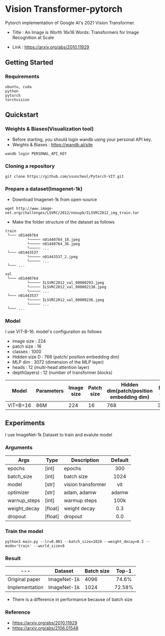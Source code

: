 # Vision Transformer-pytorch 

Pytorch implementation of Google AI's 2021 Vision Transformer. 

- Title : An Image is Worth 16x16 Words: Transformers for Image Recognition at Scale

- Link : https://arxiv.org/abs/2010.11929

## Getting Started 

### Requirements 

```shell (add the version)
ubuntu, cuda
python
pytorch
torchvision
```

##  Quickstart 

### Weights & Biases(Visualization tool)

- Before starting, you should login wandb using your personal API key. 
- Weights & Biases : https://wandb.ai/site

```shell
wandb login PERSONAL_API_KEY
```

### Cloning a repository

```shell
git clone https://github.com/ssuncheol/Pytorch-VIT.git
```

### Prepare a dataset(Imagenet-1k)

- Download Imagenet-1k from open-source 

```shell 
wget http://www.image-net.org/challenges/LSVRC/2012/nnoupb/ILSVRC2012_img_train.tar
```
- Make the folder structure of the dataset as follows 

```
train
 └─── n01440764
          └───── n01440764_18.jpeg
          └───── n01440764_36.jpeg
          └───── ...
 └─── n01443537
          └───── n01443537_2.jpeg
          └───── ...
 └─── ...

val
 └─── n01440764
          └───── ILSVRC2012_val_00000293.jpeg
          └───── ILSVRC2012_val_000002138.jpeg
          └───── ...
 └─── n01443537
          └───── ILSVRC2012_val_00000236.jpeg
          └───── ...
 └─── ...
```

### Model 

I use ViT-B-16. model's configuration as follows  




- image size : 224
- patch size : 16
- classes : 1000
- Hidden size D : 768 (patch/ position embedding dim)
- MLP dim : 3072 (dimension of the MLP layer)
- heads : 12  (multi-head attention layer)
- depth(layers) : 12  (number of transformer blocks)

| Model 	| Parameters | Image size 	| Patch size 	| Hidden dim(patch/position embedding dim)| MLP dim | Heads(multi-head-att) | Depth(transformer blocks) | 
|---------|--------|----------------------------------------------------|--------|----------|---------|---------|:-----:|
| ViT=B=16 	| 86M | 224 	| 16 	| 768| 3072 | 12 | 12 | 



## Experiments 

I use ImageNet-1k Dataset to train and evalute model 

### Arguments
| Args 	| Type 	| Description 	| Default|
|---------|--------|----------------------------------------------------|:-----:|
| epochs 	| [int] 	| epochs | 300|
| batch_size 	| [int] 	| batch size| 1024|
| model 	| [str]	| vision transformer| 	vit|
| optimizer 	| [str]	| adam, adamw| 	adamw|
| warnup_steps 	| [int]	| warmup steps| 100k|
| weight_decay 	| [float]	| weight decay | 0.3|
| dropout 	| [float]	| dropout | 0.0|


### Train the model 

```shell
python3 main.py --lr=0.001 --batch_size=1024 --weight_decay=0.3 --mode='train' --world_size=8
```

### Result 
| --- 	| Dataset 	| Batch size | Top-1 	|
|---------|--------|----------------------------------------------------|:-----:|
| Original paper 	| ImageNet-1k 	| 4096 | 74.6% 	|
| Implementation 	| ImageNet-1k 	| 1024 | 72.58% 	| 

-  There is a difference in performance because of batch size

### Reference 
- https://arxiv.org/abs/2010.11929
- https://arxiv.org/abs/2106.01548

